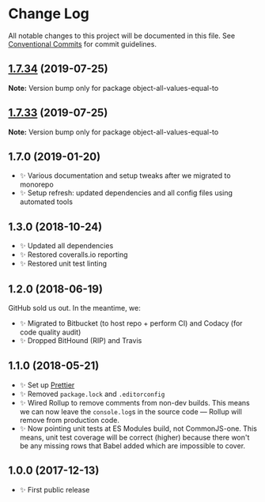 # Change Log

All notable changes to this project will be documented in this file.
See [Conventional Commits](https://conventionalcommits.org) for commit guidelines.

## [1.7.34](https://gitlab.com/codsen/codsen/compare/object-all-values-equal-to@1.7.33...object-all-values-equal-to@1.7.34) (2019-07-25)

**Note:** Version bump only for package object-all-values-equal-to





## [1.7.33](https://gitlab.com/codsen/codsen/compare/object-all-values-equal-to@1.7.32...object-all-values-equal-to@1.7.33) (2019-07-25)

**Note:** Version bump only for package object-all-values-equal-to

## 1.7.0 (2019-01-20)

- ✨ Various documentation and setup tweaks after we migrated to monorepo
- ✨ Setup refresh: updated dependencies and all config files using automated tools

## 1.3.0 (2018-10-24)

- ✨ Updated all dependencies
- ✨ Restored coveralls.io reporting
- ✨ Restored unit test linting

## 1.2.0 (2018-06-19)

GitHub sold us out. In the meantime, we:

- ✨ Migrated to Bitbucket (to host repo + perform CI) and Codacy (for code quality audit)
- ✨ Dropped BitHound (RIP) and Travis

## 1.1.0 (2018-05-21)

- ✨ Set up [Prettier](https://prettier.io)
- ✨ Removed `package.lock` and `.editorconfig`
- ✨ Wired Rollup to remove comments from non-dev builds. This means we can now leave the `console.log`s in the source code — Rollup will remove from production code.
- ✨ Now pointing unit tests at ES Modules build, not CommonJS-one. This means, unit test coverage will be correct (higher) because there won't be any missing rows that Babel added which are impossible to cover.

## 1.0.0 (2017-12-13)

- ✨ First public release
